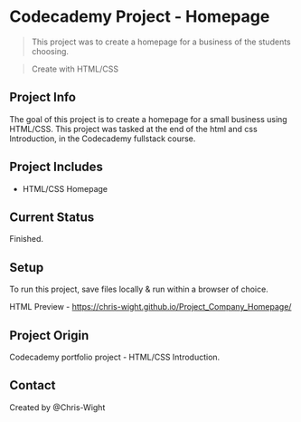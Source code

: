 # Codecademy Project - Homepage
> This project was to create a homepage for a business of the students choosing.
<!-- -->
> Create with HTML/CSS

## Project Info
The goal of this project is to create a homepage for a small business using HTML/CSS. 
This project was tasked at the end of the html and css Introduction, in the Codecademy fullstack course.

##  Project Includes
* HTML/CSS Homepage

## Current Status
Finished.

## Setup
To run this project, save files locally & run within a browser of choice.
<!-- -->
HTML Preview - https://chris-wight.github.io/Project_Company_Homepage/

## Project Origin
Codecademy portfolio project - HTML/CSS Introduction.

## Contact
Created by @Chris-Wight

